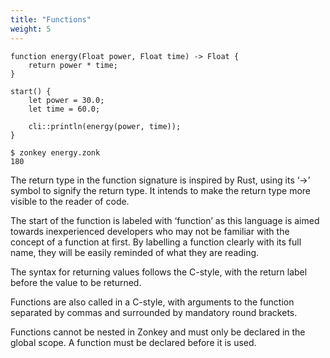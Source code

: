 ```yaml
---
title: "Functions"
weight: 5
---
```


```zonkey
function energy(Float power, Float time) -> Float {
	return power * time;
}

start() {
	let power = 30.0;
	let time = 60.0;

	cli::println(energy(power, time));
}
```

```output
$ zonkey energy.zonk
180
```

The return type in the function signature is inspired by Rust, using its ‘->’ symbol to signify the return type. It intends to make the return type more visible to the reader of code. 

The start of the function is labeled with ‘function’ as this language is aimed towards inexperienced developers who may not be familiar with the concept of a function at first. By labelling a function clearly with its full name, they will be easily reminded of what they are reading.

The syntax for returning values follows the C-style, with the return label before the value to be returned.

Functions are also called in a C-style, with arguments to the function separated by commas and surrounded by mandatory round brackets.

Functions cannot be nested in Zonkey and must only be declared in the global scope. A function must be declared before it is used.
